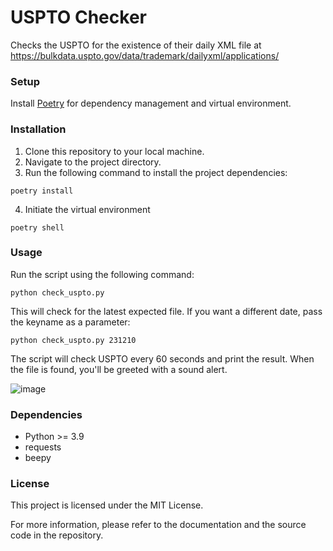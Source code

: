 # USPTO Checker

Checks the USPTO for the existence of their daily XML file at https://bulkdata.uspto.gov/data/trademark/dailyxml/applications/

### Setup

Install [Poetry](https://python-poetry.org/) for dependency management and virtual environment.

### Installation

1. Clone this repository to your local machine.
2. Navigate to the project directory.
3. Run the following command to install the project dependencies:
    
```
poetry install
```
    
4. Initiate the virtual environment

```
poetry shell
```

    
### Usage

    
Run the script using the following command:
    
```
python check_uspto.py
```
    
This will check for the latest expected file. If you want a different date, pass the keyname as a parameter:

```
python check_uspto.py 231210
```


The script will check USPTO every 60 seconds and print the result. When the file is found, you'll be greeted with a sound alert.

![image](https://github.com/rodbv/uspto_check/assets/882489/f38b0fe0-4f51-4910-9b0e-2c2ac54ac3fc)

### Dependencies

- Python >= 3.9
- requests
- beepy

### License

This project is licensed under the MIT License.

For more information, please refer to the documentation and the source code in the repository.
